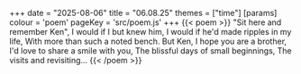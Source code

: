 +++
date = "2025-08-06"
title = "06.08.25"
themes = ["time"]
[params]
  colour = 'poem'
  pageKey = 'src/poem.js'
+++
{{< poem >}}
"Sit here and remember Ken",
I would if I but knew him,
I would if he'd made ripples in my life,
With more than such a noted bench.
But Ken, I hope you are a brother,
I'd love to share a smile with you,
The blissful days of small beginnings,
The visits and revisiting...
{{< /poem >}}
